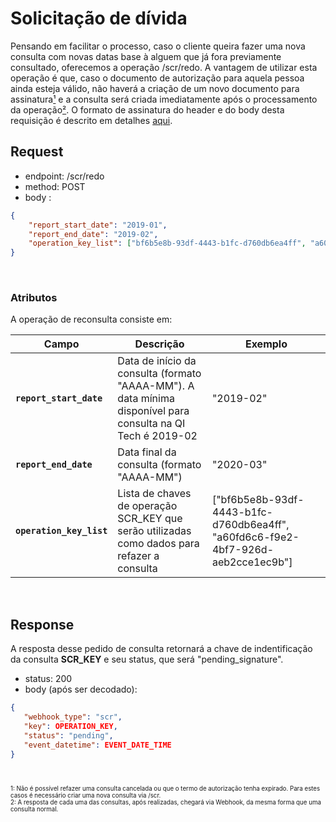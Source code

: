 # Solicitação de dívida

Pensando em facilitar o processo, caso o cliente queira fazer uma nova consulta com novas datas base à alguem
que já fora previamente consultado, oferecemos a operação /scr/redo.
A vantagem de utilizar esta operação é que, caso o documento de autorização para aquela pessoa ainda esteja válido,
não haverá a criação de um novo documento para assinatura[¹](#1) e a consulta será criada imediatamente após o processamento da
operação[²](#2).
O formato de assinatura
do header e do body desta requisição é descrito em detalhes [aqui](?file=224).

## Request

- endpoint: /scr/redo
- method: POST
- body :

```json
{
	"report_start_date": "2019-01",
    "report_end_date": "2019-02",
    "operation_key_list": ["bf6b5e8b-93df-4443-b1fc-d760db6ea4ff", "a60fd6c6-f9e2-4bf7-926d-aeb2cce1ec9b"]
}
```
<br>

### Atributos

A operação de reconsulta consiste em:

| Campo | Descrição | Exemplo |
|---|---|---|
| **`report_start_date`** | Data de início da consulta (formato "AAAA-MM"). A data mínima disponível para consulta na QI Tech é 2019-02 | "2019-02" |
| **`report_end_date`** | Data final da consulta (formato "AAAA-MM") | "2020-03" |
| **`operation_key_list`** | Lista de chaves de operação SCR_KEY que serão utilizadas como dados para refazer a consulta | ["bf6b5e8b-93df-4443-b1fc-d760db6ea4ff", "a60fd6c6-f9e2-4bf7-926d-aeb2cce1ec9b"] |

<br>

## Response

A resposta desse pedido de consulta retornará a chave de indentificação da consulta **SCR_KEY** e seu status, que será "pending_signature".

- status: 200
- body (após ser decodado): 
  
```json
{
   "webhook_type": "scr",
   "key": OPERATION_KEY,
   "status": "pending",
   "event_datetime": EVENT_DATE_TIME
}
```
<br>

<sub>
<sub>
<br>
1<a id=1></a>: Não é possível refazer uma consulta cancelada ou que o termo de autorização tenha expirado.
Para estes casos é necessário criar uma nova consulta via /scr.
<br>
2<a id=2></a>: A resposta de cada uma das consultas, após realizadas, chegará via Webhook, da mesma forma que uma consulta normal.
</sub>
</sub>
